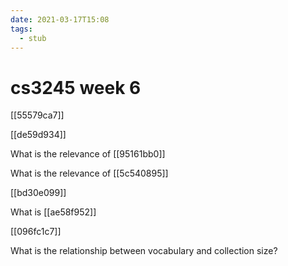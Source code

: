 ```yaml
---
date: 2021-03-17T15:08
tags: 
  - stub
---
```


# cs3245 week 6

[[55579ca7]]

[[de59d934]]

What is the relevance of [[95161bb0]] 

What is the relevance of [[5c540895]] 

[[bd30e099]]

What is [[ae58f952]] 

[[096fc1c7]]

What is the relationship between vocabulary and collection size?

